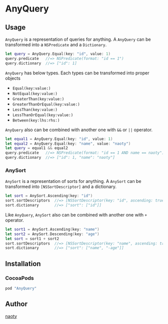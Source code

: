 # AnyQuery

## Usage

`AnyQuery` is a representation of queries for anything. A `AnyQuery` can be transformed into a `NSPredicate` and a `Dictionary`.

```swift
let query = AnyQuery.Equal(key: "id", value: 1)
query.predicate   //=> NSPredicate(format: "id == 1")
query.dictionary  //=> ["id": 1]
```

`AnyQuery` has below types. Each types can be transformed into proper objects

* `Equal(key:value:)`
* `NotEqual(key:value:)`
* `GreaterThan(key:value:)`
* `GreaterThanOrEqual(key:value:)`
* `LessThan(key:value:)`
* `LessThanOrEqual(key:value:)`
* `Between(key:lhs:rhs:)`

`AnyQuery` also can be combined with another one with `&&` or `||` operator.

```swift
let equal1 = AnyQuery.Equal(key: "id", value: 1)
let equal2 = AnyQuery.Equal(key: "name", value: "naoty")
let query = equal1 && equal2
query.predicate   //=> NSPredicate(format: "id == 1 AND name == naoty")
query.dictionary  //=> ["id": 1, "name": "naoty"]
```

### AnySort

`AnySort` is a representation of sorts for anything. A `AnySort` can be transformed into `[NSSortDescriptor]` and a dictionary.

```swift
let sort = AnySort.Ascending(key: "id")
sort.sortDescriptors  //=> [NSSortDescriptor(key: "id", ascending: true)]
sort.dictionary       //=> ["sort": ["id"]]
```

Like `AnyQuery`, `AnySort` also can be combined with another one with `+` operator.

```swift
let sort1 = AnySort.Ascending(key: "name")
let sort2 = AnySort.Descending(key: "age")
let sort = sort1 + sort2
sort.sortDescriptors  //=> [NSSortDescriptor(key: "name", ascending: true), NSSortDescriptor(key: "age", ascending: false)]
sort.dictionary       //=> ["sort": ["name", "-age"]]
```

## Installation

### CocoaPods

```rb
pod "AnyQuery"
```

## Author

[naoty](https://github.com/naoty)

